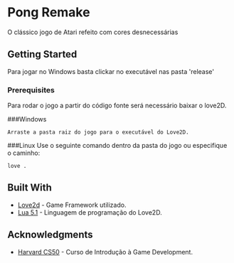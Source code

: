 # Pong Remake

O clássico jogo de Atari refeito com cores desnecessárias 

## Getting Started

Para jogar no Windows basta clickar no executável nas pasta 'release'

### Prerequisites

Para rodar o jogo a partir do código fonte será necessário baixar o love2D.

###Windows 
```
Arraste a pasta raiz do jogo para o executável do Love2D.
```

###Linux
Use o seguinte comando dentro da pasta do jogo ou especifique o caminho:
```
love .
```

## Built With

* [Love2d](https://love2d.org/) - Game Framework utilizado.
* [Lua 5.1](https://www.lua.org/) - Linguagem de programação do Love2D.

## Acknowledgments

* [Harvard CS50](https://cs50.harvard.edu/games/2019/spring/) - Curso de Introdução à Game Development.


